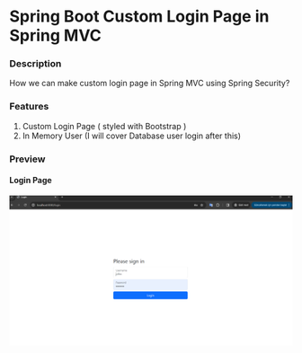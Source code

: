 # Spring Boot Custom Login Page in Spring MVC

### Description
How we can make custom login page in Spring MVC using Spring Security? 

### Features

1. Custom Login Page ( styled with Bootstrap )
2. In Memory User (I will cover Database user login after this)

### Preview

#### Login Page

![list](https://raw.githubusercontent.com/ademberk90/spring-boot-custom-login-page/main/images/login.PNG)


